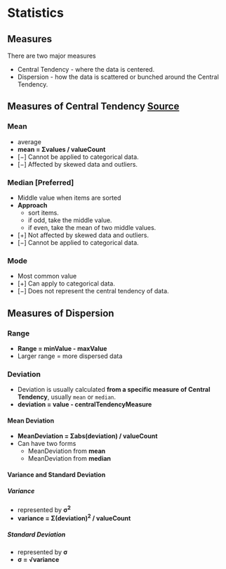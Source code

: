# Statistics

## Measures
There are two major measures

* Central Tendency - where the data is centered.
* Dispersion - how the data is scattered or bunched around the Central Tendency.

## Measures of Central Tendency [Source](https://www.abs.gov.au/statistics/understanding-statistics/statistical-terms-and-concepts/measures-central-tendency)
### Mean
* average
* **mean = &Sigma;values / valueCount**
* [&minus;] Cannot be applied to categorical data.
* [&minus;] Affected by skewed data and outliers.

### Median [Preferred]
* Middle value when items are sorted
* **Approach**
  * sort items.
  * if odd, take the middle value.
  * if even, take the mean of two middle values.
* [&plus;] Not affected by skewed data and outliers.
* [&minus;] Cannot be applied to categorical data.

### Mode
* Most common value
* [&plus;] Can apply to categorical data.
* [&minus;] Does not represent the central tendency of data.


## Measures of Dispersion
### Range
* **Range = minValue - maxValue**
* Larger range = more dispersed data

### Deviation
* Deviation is usually calculated **from a specific measure of Central Tendency**, usually `mean` or `median`.
* **deviation = value - centralTendencyMeasure**

#### Mean Deviation
* **MeanDeviation = &Sigma;abs(deviation) / valueCount**
* Can have two forms
  * MeanDeviation from **mean**
  * MeanDeviation from **median**

#### Variance and Standard Deviation
##### Variance
* represented by **&sigma;<sup>2</sup>**
* **variance = &Sigma;(deviation)<sup>2</sup> / valueCount**

##### Standard Deviation
* represented by **&sigma;**
* **&sigma; = &radic;variance**

